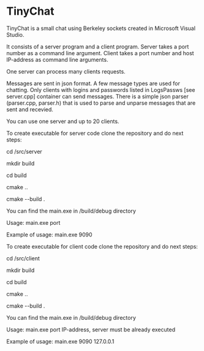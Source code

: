 # TinyChat
<p>TinyChat is a small chat using Berkeley sockets created in Microsoft Visual Studio.</p>
<p>It consists of a server program and a client program.
Server takes a port number as a command line argument. Client takes a port number and host IP-address as command line arguments.
<p>One server can process many clients requests.</p>
<p>Messages are sent in json format. A few message types are used for chatting. Only clients with logins and passwords listed in LogsPassws [see server.cpp] container can send messages.
There is a simple json parser (parser.cpp, parser.h) that is used to parse and unparse messages that are sent and recevied.</p>
<p>You can use one server and up to 20 clients. </p>
<p>To create executable for server code clone the repository and do next steps:</p>
<p>cd /src/server</p>
<p>mkdir build</p>
<p>cd build</p>
<p>cmake ..</p>
<p>cmake --build .</p>
<p>You can find the main.exe in /build/debug directory</p>
<p>Usage: main.exe port</p>
<p>Example of usage: main.exe 9090 </p>
<p>To create executable for client code clone the repository and do next steps:</p>
<p>cd /src/client</p>
<p>mkdir build</p>
<p>cd build</p>
<p>cmake ..</p>
<p>cmake --build .</p>
<p>You can find the main.exe in /build/debug directory</p>
<p>Usage: main.exe port IP-address, server must be already executed</p>
<p>Example of usage: main.exe 9090 127.0.0.1</p>
